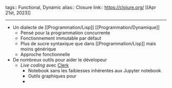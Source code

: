 tags:: Functional, Dynamic
alias:: Closure
link:: https://clojure.org/
[[Apr 21st, 2023]]
***

- Un dialecte de [[Programmation/Lisp]] [[Programmation/Dynamique]]
	- Pensé pour la programmation concurrente
	- Fonctionnement immutable par défaut
	- Plus de sucre syntaxique que dans [[Programmation/Lisp]] mais moins générique
	- Approche fonctionnelle
- De nombreux outils pour aider le dévelopeur
	- *Live coding* avec [Clerk](https://clerk.vision/)
		- Notebook sans les faiblesses inhérentes aux Jupyter notebook
		- Outils graphiques pour
		-